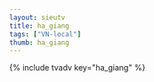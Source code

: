 ```yaml
--- 
layout: sieutv
title: ha_giang
tags: ["VN-local"]
thumb: ha_giang
---
```

{% include tvadv key="ha_giang" %}
